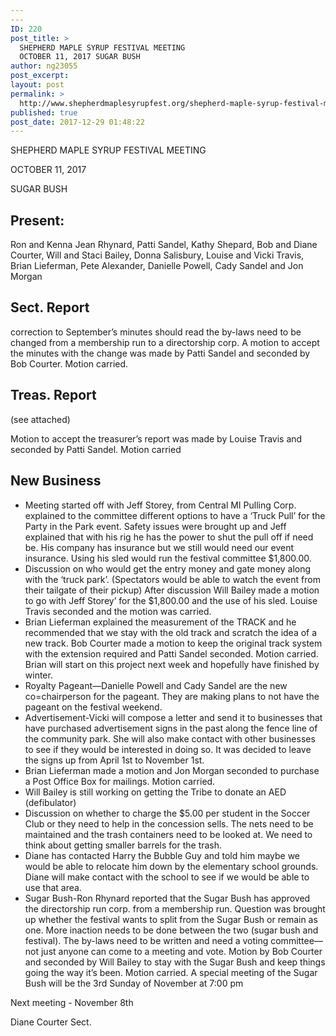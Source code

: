```yaml
---
---
ID: 220
post_title: >
  SHEPHERD MAPLE SYRUP FESTIVAL MEETING
  OCTOBER 11, 2017 SUGAR BUSH
author: ng23055
post_excerpt:
layout: post
permalink: >
  http://www.shepherdmaplesyrupfest.org/shepherd-maple-syrup-festival-meeting-october-11-2017-sugar-bush/
published: true
post_date: 2017-12-29 01:48:22
---
```

<p>SHEPHERD MAPLE SYRUP FESTIVAL MEETING</p>
<p>OCTOBER 11, 2017</p>
<p>SUGAR BUSH</p>
<h2>Present:</h2>
<p>Ron and Kenna Jean Rhynard, Patti Sandel, Kathy Shepard, Bob and Diane Courter, Will and Staci Bailey, Donna Salisbury, Louise and Vicki Travis, Brian Lieferman, Pete Alexander, Danielle Powell, Cady Sandel and Jon Morgan</p>
<h2>Sect. Report</h2>
<p>correction to September’s minutes should read the by-laws need to be changed from a membership run to a directorship corp.  A motion to accept the minutes with the change was made by Patti Sandel and seconded by Bob Courter.  Motion carried.</p>
<h2>Treas. Report</h2>
<p>(see attached) </p>
<p>Motion to accept the treasurer’s report was made by Louise Travis and seconded by Patti Sandel.  Motion carried</p>
<h2>New Business</h2>
<ul>
<li>Meeting started off with Jeff Storey, from Central MI Pulling Corp. explained to the committee different options to have a ‘Truck Pull’ for the Party in the Park event.  Safety issues were brought up and Jeff explained that with his rig he has the power to shut the pull off if need be.  His company has insurance but we still would need our event insurance.  Using his sled would run the festival committee $1,800.00.</li>
<li>Discussion on who would get the entry money and gate money along with the ‘truck park’. (Spectators would be able to watch the event from their tailgate of their pickup)  After discussion Will Bailey made a motion to go with Jeff Storey’ for the $1,800.00 and the use of his sled.  Louise Travis seconded and the motion was carried.</li>
<li>Brian Lieferman explained the measurement of the TRACK and he recommended that we stay with the old track and scratch the idea of a new track.  Bob Courter made a motion to keep the original track system with the extension required and Patti Sandel seconded.  Motion carried. Brian will start on this project next week and hopefully have finished by winter.</li>
<li>Royalty Pageant—Danielle Powell and Cady Sandel are the new co=chairperson for the pageant.  They are making plans to not have the pageant on the festival weekend.</li>
<li>Advertisement-Vicki will compose a letter and send it to businesses that have purchased advertisement signs in the past along the fence line of the community park.  She will also make contact with other businesses to see if they would be interested in doing so.  It was decided to leave the signs up from April 1st to November 1st.</li>
<li>Brian Lieferman made a motion and Jon Morgan seconded to purchase a Post Office Box for mailings.   Motion carried.</li>
<li>Will Bailey is still working on getting the Tribe to donate an AED (defibulator)</li>
<li>Discussion on whether to charge the $5.00 per student in the Soccer Club or they need to help in the concession sells.  The nets need to be maintained and the trash containers need to be looked at.  We need to think about getting smaller barrels for the trash.</li>
<li>Diane has contacted Harry the Bubble Guy and told him maybe we would be able to relocate him down by the elementary school grounds.  Diane will make contact with the school to see if we would be able to use that area.</li>
<li>Sugar Bush-Ron Rhynard reported that the Sugar Bush has approved the directorship run corp. from a membership run.  Question was brought up whether the festival wants to split from the Sugar Bush or remain as one.   More inaction needs to be done between the two (sugar bush and festival).  The by-laws need to be written and need a voting committee—not just anyone can come to a meeting and vote.  Motion by Bob Courter and seconded by Will Bailey to stay with the Sugar Bush and keep things going the way it’s been.  Motion carried.  A special meeting of the Sugar Bush will be the 3rd Sunday of November at 7:00 pm</li>
</ul>
<p>Next meeting - November 8th</p>
<p>Diane Courter Sect.</p>